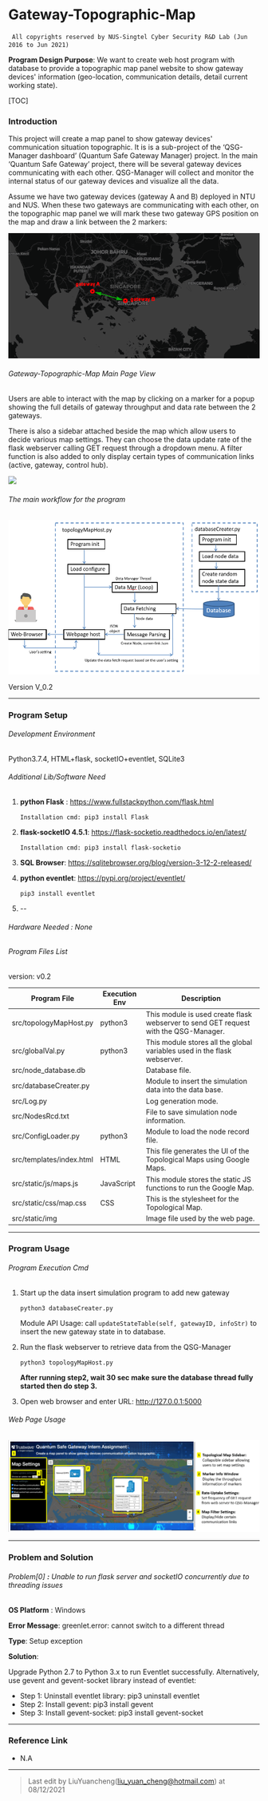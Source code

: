 

# Gateway-Topographic-Map

```
 All copyrights reserved by NUS-Singtel Cyber Security R&D Lab (Jun 2016 to Jun 2021)
```

**Program Design Purpose**: We want to create  web host program with database to provide a topographic map panel website to show gateway devices' information (geo-location, communication details, detail current working state). 

[TOC]

### Introduction

This project will create a map panel to show gateway devices' communication situation topographic. It is is a sub-project of the ‘QSG-Manager dashboard’ (Quantum Safe Gateway Manager) project. In the main ‘Quantum Safe Gateway’ project, there will be several gateway devices communicating with each other. QSG-Manager will collect and monitor the internal status of our gateway devices and visualize all the data. 

Assume we have two gateway devices (gateway A and B) deployed in NTU and NUS. When these two gateways are communicating with each other, on the topographic map panel we will mark these two gateway GPS position on the map and draw a link between the 2 markers:

![](doc/img/rm_preview.png)

###### Gateway-Topographic-Map Main Page View

Users are able to interact with the map by clicking on a marker for a popup showing the full details of gateway throughput and data rate between the 2 gateways.

There is also a sidebar attached beside the map which allow users to decide various map settings. They can choose the data update rate of the flask webserver calling GET request through a dropdown menu. A filter function is also added to only display certain types of communication links (active, gateway, control hub).

![](doc/img/map_view.gif)

###### The main workflow for the program

![](doc/img/workflow.png)

Version V_0.2

------

### Program Setup

###### Development Environment 

Python3.7.4, HTML+flask, socketIO+eventlet, SQLite3

###### Additional Lib/Software Need

1. **python Flask** : https://www.fullstackpython.com/flask.html

   ```
   Installation cmd: pip3 install Flask
   ```

3. **flask-socketIO 4.5.1**: https://flask-socketio.readthedocs.io/en/latest/

   ```
   Installation cmd: pip3 install flask-socketio
   ```

4. **SQL Browser**: https://sqlitebrowser.org/blog/version-3-12-2-released/

4. **python eventlet**: https://pypi.org/project/eventlet/

   ```
   pip3 install eventlet
   ```

5. --

###### Hardware Needed : None

###### Program Files List 

version: v0.2

| Program File             | Execution Env | Description                                                  |
| ------------------------ | ------------- | ------------------------------------------------------------ |
| src/topologyMapHost.py   | python3       | This module is used create flask webserver to send GET request with the QSG-Manager. |
| src/globalVal.py         | python3       | This module stores all the global variables used in the flask webserver. |
| src/node_database.db     |               | Database file.                                               |
| src/databaseCreater.py   |               | Module to insert the simulation data into the data base.     |
| src/Log.py               |               | Log generation mode.                                         |
| src/NodesRcd.txt         |               | File to save simulation node information.                    |
| src/ConfigLoader.py      | python3       | Module to load the node record file.                         |
| src/templates/index.html | HTML          | This file generates the UI of the Topological Maps using Google Maps. |
| src/static/js/maps.js    | JavaScript    | This module stores the static JS functions to run the Google Map. |
| src/static/css/map.css   | CSS           | This is the stylesheet for the Topological Map.              |
| src/static/img           |               | Image file used by the web page.                             |



------

### Program Usage

###### Program Execution Cmd 

1. Start up the data insert simulation program to add new gateway 
   ```
   python3 databaseCreater.py
   ```

   Module API Usage: call `updateStateTable(self, gatewayID, infoStr)` to insert the new gateway state in to database.
   
2. Run the flask webserver to retrieve data from the QSG-Manager

   ```
   python3 topologyMapHost.py
   ```

   **After running step2, wait 30 sec make sure the database thread fully started then do step 3.**

3. Open web browser and enter URL: http://127.0.0.1:5000



###### Web Page Usage

![](doc/img/UI_view.png)



------

### Problem and Solution

###### Problem[0] **:** Unable to run flask server and socketIO concurrently due to threading issues

**OS Platform** : Windows

**Error Message**: greenlet.error: cannot switch to a different thread

**Type**: Setup exception

**Solution**:

Upgrade Python 2.7 to Python 3.x to run Eventlet successfully. Alternatively, use gevent and gevent-socket library instead of eventlet:

- Step 1: Uninstall eventlet library: pip3 uninstall eventlet
- Step 2: Install gevent: pip3 install gevent
- Step 3: Install gevent-socket: pip3 install gevent-socket



------

### Reference Link

- N.A

  

------

> Last edit by LiuYuancheng(liu_yuan_cheng@hotmail.com) at 08/12/2021